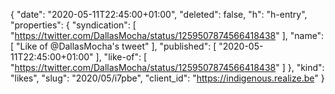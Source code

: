 {
  "date": "2020-05-11T22:45:00+01:00",
  "deleted": false,
  "h": "h-entry",
  "properties": {
    "syndication": [
      "https://twitter.com/DallasMocha/status/1259507874566418438"
    ],
    "name": [
      "Like of @DallasMocha's tweet"
    ],
    "published": [
      "2020-05-11T22:45:00+01:00"
    ],
    "like-of": [
      "https://twitter.com/DallasMocha/status/1259507874566418438"
    ]
  },
  "kind": "likes",
  "slug": "2020/05/i7pbe",
  "client_id": "https://indigenous.realize.be"
}
